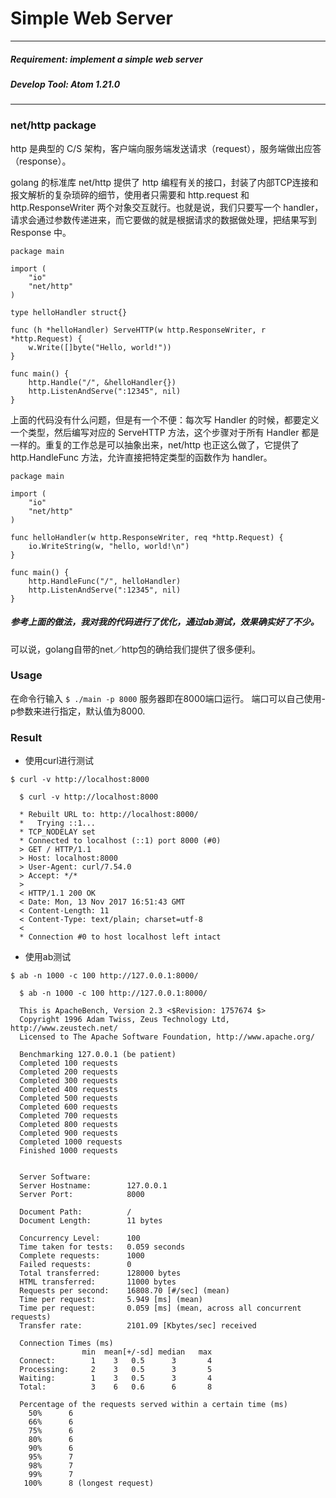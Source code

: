 # Simple Web Server
---
##### Requirement: implement a simple web server

##### Develop Tool: Atom 1.21.0

----

### net/http package

http 是典型的 C/S 架构，客户端向服务端发送请求（request），服务端做出应答（response）。

golang 的标准库 net/http 提供了 http 编程有关的接口，封装了内部TCP连接和报文解析的复杂琐碎的细节，使用者只需要和 http.request 和 http.ResponseWriter 两个对象交互就行。也就是说，我们只要写一个 handler，请求会通过参数传递进来，而它要做的就是根据请求的数据做处理，把结果写到 Response 中。

```
package main

import (
	"io"
	"net/http"
)

type helloHandler struct{}

func (h *helloHandler) ServeHTTP(w http.ResponseWriter, r *http.Request) {
	w.Write([]byte("Hello, world!"))
}

func main() {
	http.Handle("/", &helloHandler{})
	http.ListenAndServe(":12345", nil)
}
```


上面的代码没有什么问题，但是有一个不便：每次写 Handler 的时候，都要定义一个类型，然后编写对应的 ServeHTTP 方法，这个步骤对于所有 Handler 都是一样的。重复的工作总是可以抽象出来，net/http 也正这么做了，它提供了 http.HandleFunc 方法，允许直接把特定类型的函数作为 handler。
```
package main

import (
	"io"
	"net/http"
)

func helloHandler(w http.ResponseWriter, req *http.Request) {
	io.WriteString(w, "hello, world!\n")
}

func main() {
	http.HandleFunc("/", helloHandler)
	http.ListenAndServe(":12345", nil)
}
```
##### **参考上面的做法，我对我的代码进行了优化，通过ab测试，效果确实好了不少。**
可以说，golang自带的net／http包的确给我们提供了很多便利。

### Usage
在命令行输入
`$ ./main -p 8000`
服务器即在8000端口运行。
端口可以自己使用-p参数来进行指定，默认值为8000.

### Result
- 使用curl进行测试

`$ curl -v http://localhost:8000`

```
  $ curl -v http://localhost:8000

  * Rebuilt URL to: http://localhost:8000/
  *   Trying ::1...
  * TCP_NODELAY set
  * Connected to localhost (::1) port 8000 (#0)
  > GET / HTTP/1.1
  > Host: localhost:8000
  > User-Agent: curl/7.54.0
  > Accept: */*
  >
  < HTTP/1.1 200 OK
  < Date: Mon, 13 Nov 2017 16:51:43 GMT
  < Content-Length: 11
  < Content-Type: text/plain; charset=utf-8
  <
  * Connection #0 to host localhost left intact
```

- 使用ab测试

`$ ab -n 1000 -c 100 http://127.0.0.1:8000/`

```
  $ ab -n 1000 -c 100 http://127.0.0.1:8000/

  This is ApacheBench, Version 2.3 <$Revision: 1757674 $>
  Copyright 1996 Adam Twiss, Zeus Technology Ltd, http://www.zeustech.net/
  Licensed to The Apache Software Foundation, http://www.apache.org/

  Benchmarking 127.0.0.1 (be patient)
  Completed 100 requests
  Completed 200 requests
  Completed 300 requests
  Completed 400 requests
  Completed 500 requests
  Completed 600 requests
  Completed 700 requests
  Completed 800 requests
  Completed 900 requests
  Completed 1000 requests
  Finished 1000 requests


  Server Software:        
  Server Hostname:        127.0.0.1
  Server Port:            8000

  Document Path:          /
  Document Length:        11 bytes

  Concurrency Level:      100
  Time taken for tests:   0.059 seconds
  Complete requests:      1000
  Failed requests:        0
  Total transferred:      128000 bytes
  HTML transferred:       11000 bytes
  Requests per second:    16808.70 [#/sec] (mean)
  Time per request:       5.949 [ms] (mean)
  Time per request:       0.059 [ms] (mean, across all concurrent requests)
  Transfer rate:          2101.09 [Kbytes/sec] received

  Connection Times (ms)
                min  mean[+/-sd] median   max
  Connect:        1    3   0.5      3       4
  Processing:     2    3   0.5      3       5
  Waiting:        1    3   0.5      3       4
  Total:          3    6   0.6      6       8

  Percentage of the requests served within a certain time (ms)
    50%      6
    66%      6
    75%      6
    80%      6
    90%      6
    95%      7
    98%      7
    99%      7
   100%      8 (longest request)
```
